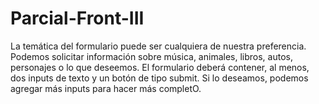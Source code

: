 # Parcial-Front-III
La temática del formulario puede ser cualquiera de nuestra preferencia. Podemos solicitar información sobre música, animales, libros, autos, personajes o lo que deseemos. El formulario deberá contener, al menos, dos inputs de texto y un botón de tipo submit. Si lo deseamos, podemos agregar más inputs para hacer más completO.
